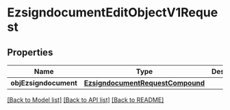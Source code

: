 # EzsigndocumentEditObjectV1Request

## Properties
Name | Type | Description | Notes
------------ | ------------- | ------------- | -------------
**objEzsigndocument** | [**EzsigndocumentRequestCompound**](EzsigndocumentRequestCompound.md) |  | 

[[Back to Model list]](../README.md#documentation-for-models) [[Back to API list]](../README.md#documentation-for-api-endpoints) [[Back to README]](../README.md)



